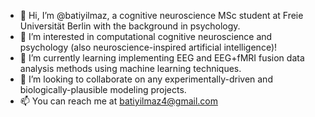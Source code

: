 - 👋 Hi, I’m @batiyilmaz, a cognitive neuroscience MSc student at Freie Universität Berlin with the background in psychology.
- 👀 I’m interested in computational cognitive neuroscience and psychology (also neuroscience-inspired artificial intelligence)!
- 🌱 I’m currently learning implementing EEG and EEG+fMRI fusion data analysis methods using machine learning techniques.
- 🤝 I’m looking to collaborate on any experimentally-driven and biologically-plausible modeling projects.
- 📫 You can reach me at batiyilmaz4@gmail.com

<!---
batiyilmaz/batiyilmaz is a ✨ special ✨ repository because its `README.md` (this file) appears on your GitHub profile.
You can click the Preview link to take a look at your changes.
--->

